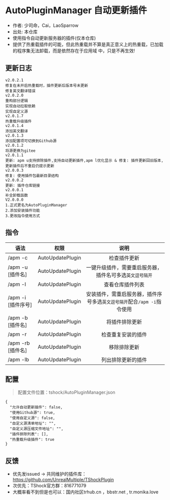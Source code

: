 # AutoPluginManager 自动更新插件

- 作者: 少司命，Cai，LaoSparrow
- 出处: 本仓库
- 使用指令自动更新服务器的插件(仅本仓库)
- 提供了热重载插件的可能，但此热重载并不算是真正意义上的热重载，已加载的程序集无法卸载，而是依然存在于应用域
中，只是不再生效!
## 更新日志

```
v2.0.2.1
修复在未开启热重载时，插件更新后版本号未更新
修复英文翻译错误
v2.0.2.0
重构部分逻辑
实现自动拉取依赖
实现自定义源
v2.0.1.7
热重载升级插件
v2.0.1.4
添加英文翻译
v2.0.1.3
添加配置项可切换到Github源
v2.0.1.2
将源更换为gitee
v2.0.1.1
更新: apm u支持排除插件,支持自动更新插件,apm l优化显示 & 修复: 插件更新回旧版本,更新插件后不重启仍提示更新
v2.0.0.3
修复: 使用插件包最新目录结构
v2.0.0.2
更新: 插件仓库链接
v2.0.0.1
补全卸载函数
V2.0.0.0
1.正式更名为AutoPluginManager
2.添加安装插件功能
3.更改指令使用方式
```

## 指令

| 语法           |        权限         |   说明   |
| -------------- | :-----------------: | :------: |
| /apm -c | AutoUpdatePlugin   | 检查插件更新|
| /apm -u [插件名] | AutoUpdatePlugin   | 一键升级插件，需要重启服务器，插件名可多选`英文逗号隔开`|
| /apm -l | AutoUpdatePlugin   | 查看仓库插件列表 |
| /apm -i [插件序号] | AutoUpdatePlugin   | 安装插件，需重启服务器，插件序号多选`英文逗号隔开`配合`/apm -i`指令使用 |
| /apm -b [插件名] | AutoUpdatePlugin   | 将插件排除更新 |
| /apm -r | AutoUpdatePlugin   | 检查重复安装的插件 |
| /apm -rb [插件名] | AutoUpdatePlugin   | 移除排除更新 |
| /apm -lb | AutoUpdatePlugin   | 列出排除更新的插件 |
## 配置

> 配置文件位置：tshock/AutoPluginManager.json
```json5
{
  "允许自动更新插件": false,
  "使用Github源": true,
  "使用自定义源": false,
  "自定义源清单地址": "",
  "自定义源压缩文件地址": "",
  "插件排除列表": [],
  "热重载升级插件": true
}
```
## 反馈
- 优先发issued -> 共同维护的插件库：https://github.com/UnrealMultiple/TShockPlugin
- 次优先：TShock官方群：816771079
- 大概率看不到但是也可以：国内社区trhub.cn ，bbstr.net , tr.monika.love
